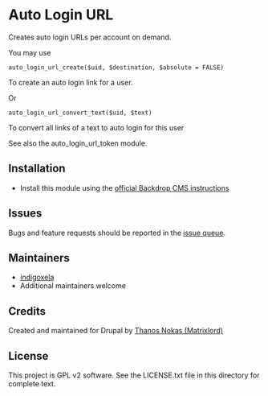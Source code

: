# Auto Login URL

Creates auto login URLs per account on demand.

You may use
```
auto_login_url_create($uid, $destination, $absolute = FALSE)
```
To create an auto login link for a user.

Or
```
auto_login_url_convert_text($uid, $text)
```
To convert all links of a text to auto login for this user

See also the auto_login_url_token module.

## Installation

- Install this module using the
  [official Backdrop CMS instructions](https://docs.backdropcms.org/documentation/extend-with-modules)

## Issues

Bugs and feature requests should be reported in the
[issue queue](https://github.com/backdrop-contrib/auto_login_url/issues).

## Maintainers

- [indigoxela](https://github.com/indigoxela)
- Additional maintainers welcome

## Credits

Created and maintained for Drupal by [Thanos Nokas (Matrixlord)](https://drupal.org/user/1538394)

## License

This project is GPL v2 software.
See the LICENSE.txt file in this directory for complete text.
